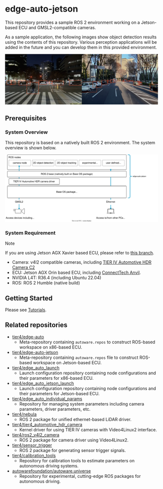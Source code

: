 # edge-auto-jetson

This repository provides a sample ROS 2 environment working on a Jetson-based ECU and GMSL2-compatible cameras.

As a sample application, the following images show object detection results using the contents of this repository. Various perception applications will be added in
the future and you can develop them in this provided environment.

![object detection example](docs/sample.png "edge-auto-jetson object detection example")

## Prerequisites

### System Overview

This repository is based on a natively built ROS 2 environment. The system overview is shown below.

![system overview](docs/overview.drawio.svg "edge-auto-jetson overview")

### System Requirement

> [!NOTE]
> If you are using Jetson AGX Xavier based ECU, please refer to [this branch](https://github.com/tier4/edge-auto-jetson/tree/release/RQX-58G?tab=readme-ov-file).

- Camera: v4l2 compatible cameras, including [TIER IV Automotive HDR Camera C2](https://sensor.tier4.jp/automotive-hdr-camera)
- ECU: Jetson AGX Orin based ECU, including [ConnectTech Anvil](https://connecttech.com/product/anvil-embedded-system-with-nvidia-jetson-agx-orin/).
- NVIDIA L4T: R36.4 (including Ubuntu 22.04)
- ROS: ROS 2 Humble (native build)

## Getting Started

Please see [Tutorials](https://tier4.github.io/edge-auto-docs/getting_started/sensor_fusion_kit_v2_getting_started_guide.html).

## Related repositories

- [tier4/edge-auto](https://github.com/tier4/edge-auto)
  - Meta-repository containing `autoware.repos` to construct ROS-based workspace on x86-based ECU.
- [tier4/edge-auto-jetson](https://github.com/tier4/edge-auto-jetson)
  - Meta-repository containing `autoware.repos` file to construct ROS-based workspace on Jetson-based ECU.
- [tier4/edge_auto_launch](https://github.com/tier4/edge_auto_launch)
  - Launch configuration repository containing node configurations and their parameters for x86-based ECU.
- [tier4/edge_auto_jetson_launch](https://github.com/tier4/edge_auto_jetson_launch)
  - Launch configuration repository containing node configurations and their parameters for Jetson-based ECU.
- [tier4/edge_auto_individual_params](https://github.com/tier4/edge_auto_individual_params)
  - Repository for managing system parameters including camera parameters, driver parameters, etc.
- [tier4/nebula](https://github.com/tier4/nebula)
  - ROS 2 package for unified ethernet-based LiDAR driver.
- [tier4/tier4_automotive_hdr_camera](https://github.com/tier4/tier4_automotive_hdr_camera)
  - Kernel driver for using TIER IV cameras with Video4Linux2 interface.
- [tier4/ros2_v4l2_camera](https://github.com/tier4/ros2_v4l2_camera)
  - ROS 2 package for camera driver using Video4Linux2.
- [tier4/sensor_trigger](https://github.com/tier4/sensor_trigger)
  - ROS 2 package for generating sensor trigger signals.
- [tier4/calibration_tools](https://github.com/tier4/CalibrationTools)
  - Repository for calibration tools to estimate parameters on autonomous driving systems.
- [autowarefoundation/autoware.universe](https://github.com/autowarefoundation/autoware.universe)
  - Repository for experimental, cutting-edge ROS packages for autonomous driving.
